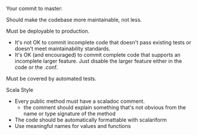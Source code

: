 Your commit to master:

Should make the codebase more maintainable, not less.

Must be deployable to production.
* It's not OK to commit incomplete code that doesn't pass existing tests or doesn't meet maintainability standards.
* It's OK (and encouraged) to commit complete code that supports an incomplete larger feature. 
Just disable the larger feature either in the code or the .conf.

Must be covered by automated tests.


Scala Style
* Every public method must have a scaladoc comment.
  * the comment should explain something that's not obvious from the name or type signature of the method
* The code should be automatically formattable with scalariform
* Use meaningful names for values and functions 

